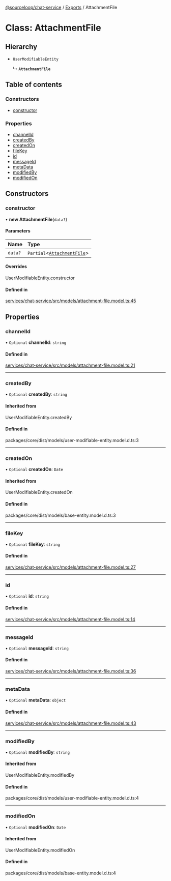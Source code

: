 [@sourceloop/chat-service](../README.md) / [Exports](../modules.md) / AttachmentFile

# Class: AttachmentFile

## Hierarchy

- `UserModifiableEntity`

  ↳ **`AttachmentFile`**

## Table of contents

### Constructors

- [constructor](AttachmentFile.md#constructor)

### Properties

- [channelId](AttachmentFile.md#channelid)
- [createdBy](AttachmentFile.md#createdby)
- [createdOn](AttachmentFile.md#createdon)
- [fileKey](AttachmentFile.md#filekey)
- [id](AttachmentFile.md#id)
- [messageId](AttachmentFile.md#messageid)
- [metaData](AttachmentFile.md#metadata)
- [modifiedBy](AttachmentFile.md#modifiedby)
- [modifiedOn](AttachmentFile.md#modifiedon)

## Constructors

### constructor

• **new AttachmentFile**(`data?`)

#### Parameters

| Name | Type |
| :------ | :------ |
| `data?` | `Partial`<[`AttachmentFile`](AttachmentFile.md)\> |

#### Overrides

UserModifiableEntity.constructor

#### Defined in

[services/chat-service/src/models/attachment-file.model.ts:45](https://github.com/sourcefuse/loopback4-microservice-catalog/blob/a84fe677/services/chat-service/src/models/attachment-file.model.ts#L45)

## Properties

### channelId

• `Optional` **channelId**: `string`

#### Defined in

[services/chat-service/src/models/attachment-file.model.ts:21](https://github.com/sourcefuse/loopback4-microservice-catalog/blob/a84fe677/services/chat-service/src/models/attachment-file.model.ts#L21)

___

### createdBy

• `Optional` **createdBy**: `string`

#### Inherited from

UserModifiableEntity.createdBy

#### Defined in

packages/core/dist/models/user-modifiable-entity.model.d.ts:3

___

### createdOn

• `Optional` **createdOn**: `Date`

#### Inherited from

UserModifiableEntity.createdOn

#### Defined in

packages/core/dist/models/base-entity.model.d.ts:3

___

### fileKey

• `Optional` **fileKey**: `string`

#### Defined in

[services/chat-service/src/models/attachment-file.model.ts:27](https://github.com/sourcefuse/loopback4-microservice-catalog/blob/a84fe677/services/chat-service/src/models/attachment-file.model.ts#L27)

___

### id

• `Optional` **id**: `string`

#### Defined in

[services/chat-service/src/models/attachment-file.model.ts:14](https://github.com/sourcefuse/loopback4-microservice-catalog/blob/a84fe677/services/chat-service/src/models/attachment-file.model.ts#L14)

___

### messageId

• `Optional` **messageId**: `string`

#### Defined in

[services/chat-service/src/models/attachment-file.model.ts:36](https://github.com/sourcefuse/loopback4-microservice-catalog/blob/a84fe677/services/chat-service/src/models/attachment-file.model.ts#L36)

___

### metaData

• `Optional` **metaData**: `object`

#### Defined in

[services/chat-service/src/models/attachment-file.model.ts:43](https://github.com/sourcefuse/loopback4-microservice-catalog/blob/a84fe677/services/chat-service/src/models/attachment-file.model.ts#L43)

___

### modifiedBy

• `Optional` **modifiedBy**: `string`

#### Inherited from

UserModifiableEntity.modifiedBy

#### Defined in

packages/core/dist/models/user-modifiable-entity.model.d.ts:4

___

### modifiedOn

• `Optional` **modifiedOn**: `Date`

#### Inherited from

UserModifiableEntity.modifiedOn

#### Defined in

packages/core/dist/models/base-entity.model.d.ts:4
